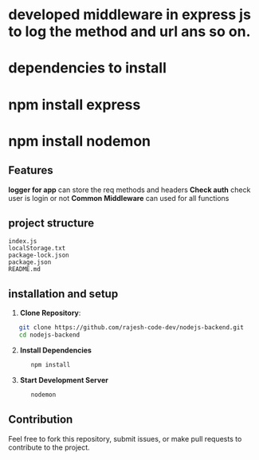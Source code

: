 # developed middleware in express js to log the method and url ans so on.

# dependencies to install

# npm install express

# npm install nodemon

## Features

**logger for app** can store the req methods and headers
**Check auth** check user is login or not
**Common Middleware** can used for all functions

## project structure

```
index.js
localStorage.txt
package-lock.json
package.json
README.md
```

## installation and setup

1. **Clone Repository**:

```bash
   git clone https://github.com/rajesh-code-dev/nodejs-backend.git
   cd nodejs-backend
```

2. **Install Dependencies**

   ```bash
      npm install
   ```

3. **Start Development Server**
   ```bash
      nodemon
   ```

## Contribution

Feel free to fork this repository, submit issues, or make pull requests to contribute to the project.
